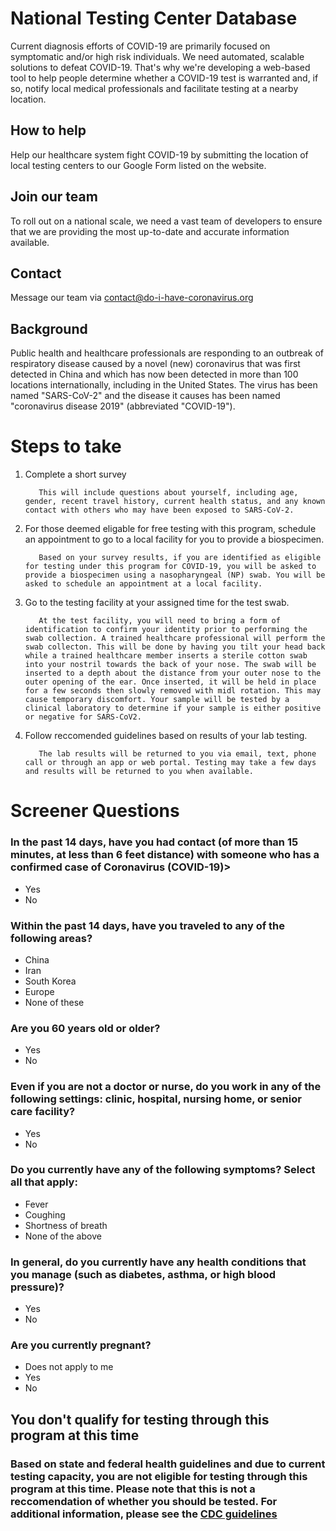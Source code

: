 # National Testing Center Database
Current diagnosis efforts of COVID-19 are primarily focused on symptomatic and/or high risk individuals.
We need automated, scalable solutions to defeat COVID-19. That's why we're developing a web-based tool to help people determine whether a COVID-19 test is warranted and, if so, notify local medical professionals and facilitate testing at a nearby location.

## How to help
Help our healthcare system fight COVID-19 by submitting the location of local testing centers to our Google Form listed on the website.

## Join our team
To roll out on a national scale, we need a vast team of developers to ensure that we are providing the most up-to-date and accurate information available.

## Contact
Message our team via contact@do-i-have-coronavirus.org

## Background
Public health and healthcare professionals are responding to an outbreak of respiratory disease caused by a novel (new) coronavirus that was first detected in China and which has now been detected in more than 100 locations internationally, including in the United States. The virus has been named "SARS-CoV-2" and the disease it causes has been named "coronavirus disease 2019" (abbreviated "COVID-19").

# Steps to take

1. Complete a short survey

          This will include questions about yourself, including age, gender, recent travel history, current health status, and any known contact with others who may have been exposed to SARS-CoV-2.

2. For those deemed eligable for free testing with this program, schedule an appointment to go to a local facility for you to provide a biospecimen. 

          Based on your survey results, if you are identified as eligible for testing under this program for COVID-19, you will be asked to provide a biospecimen using a nasopharyngeal (NP) swab. You will be asked to schedule an appointment at a local facility.

3. Go to the testing facility at your assigned time for the test swab.

          At the test facility, you will need to bring a form of identification to confirm your identity prior to performing the swab collection. A trained healthcare professional will perform the swab collecton. This will be done by having you tilt your head back while a trained healthcare member inserts a sterile cotton swab into your nostril towards the back of your nose. The swab will be inserted to a depth about the distance from your outer nose to the outer opening of the ear. Once inserted, it will be held in place for a few seconds then slowly removed with midl rotation. This may cause temporary discomfort. Your sample will be tested by a clinical laboratory to determine if your sample is either positive or negative for SARS-CoV2.

4. Follow reccomended guidelines based on results of your lab testing.

          The lab results will be returned to you via email, text, phone call or through an app or web portal. Testing may take a few days and results will be returned to you when available.

# Screener Questions

### In the past 14 days, have you had contact (of more than 15 minutes, at less than 6 feet distance) with someone who has a confirmed case of Coronavirus (COVID-19)>
- Yes 
- No

### Within the past 14 days, have you traveled to any of the following areas?
- China
- Iran
- South Korea
- Europe
- None of these

### Are you 60 years old or older?
- Yes
- No

### Even if you are not a doctor or nurse, do you work in any of the following settings: clinic, hospital, nursing home, or senior care facility?
- Yes
- No

### Do you currently have any of the following symptoms? Select all that apply:
- Fever
- Coughing
- Shortness of breath
- None of the above

### In general, do you currently have any health conditions that you manage (such as diabetes, asthma, or high blood pressure)?
- Yes
- No

### Are you currently pregnant?
- Does not apply to me
- Yes
- No

## You don't qualify for testing through this program at this time
### Based on state and federal health guidelines and due to current testing capacity, you are not eligible for testing through this program at this time. Please note that this is not a reccomendation of whether you should be tested. For additional information, please see the [CDC guidelines](https://www.cdc.gov/coronavirus/2019-ncov/if-you-are-sick/steps-when-sick.html?CDC_AA_refVal=https%3A%2F%2Fwww.cdc.gov%2Fcoronavirus%2F2019-ncov%2Fabout%2Fsteps-when-sick.html)
